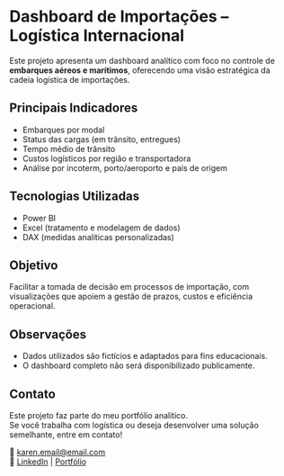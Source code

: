 # Dashboard de Importações – Logística Internacional

Este projeto apresenta um dashboard analítico com foco no controle de **embarques aéreos e marítimos**, oferecendo uma visão estratégica da cadeia logística de importações.

## Principais Indicadores

- Embarques por modal
- Status das cargas (em trânsito, entregues)
- Tempo médio de trânsito
- Custos logísticos por região e transportadora
- Análise por incoterm, porto/aeroporto e país de origem

## Tecnologias Utilizadas

- Power BI
- Excel (tratamento e modelagem de dados)
- DAX (medidas analíticas personalizadas)

## Objetivo

Facilitar a tomada de decisão em processos de importação, com visualizações que apoiem a gestão de prazos, custos e eficiência operacional.

## Observações

- Dados utilizados são fictícios e adaptados para fins educacionais.
- O dashboard completo não será disponibilizado publicamente.

## Contato

Este projeto faz parte do meu portfólio analítico.  
Se você trabalha com logística ou deseja desenvolver uma solução semelhante, entre em contato!

📩 karen.email@email.com  
🔗 [LinkedIn]([https://www.linkedin.com/in/karen-vitória-a20742251/]) | [Portfólio](https://github.com/karenramoss)
